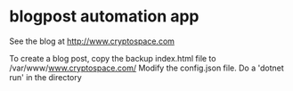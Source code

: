 # blogpost automation app

See the blog at http://www.cryptospace.com

To create a blog post, copy the backup index.html file to /var/www/www.cryptospace.com/
Modify the config.json file.
Do a 'dotnet run' in the directory
